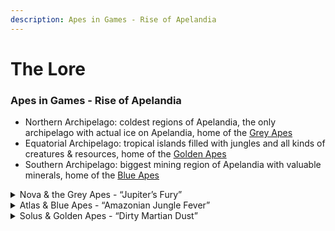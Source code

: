 ```yaml
---
description: Apes in Games - Rise of Apelandia
---
```


# The Lore

### Apes in Games - Rise of Apelandia

* Northern Archipelago: coldest regions of Apelandia, the only archipelago with actual ice on Apelandia, home of the [Grey Apes](the-lore.md#nova-and-the-grey-apes-jupiters-fury)
* Equatorial Archipelago: tropical islands filled with jungles and all kinds of creatures & resources, home of the [Golden Apes](the-lore.md#solus-and-golden-apes-dirty-martian-dust)
* Southern Archipelago: biggest mining region of Apelandia with valuable minerals, home of the [Blue Apes](the-lore.md#atlas-and-blue-apes-amazonian-jungle-fever)

<details>

<summary>Nova &#x26; the Grey Apes - “Jupiter’s Fury”</summary>

In the **Northern Archipelago,** the Grey Apes thrived amidst ice-capped mountains and sprawling tundras. The harsh conditions forged their adaptability and curiosity, yet their unpredictable environment engrained itself in the Grey Apes’ spirit. Led by their leader **Nova**, they excel in discovery, though sometimes struggle with consistency.

On the towering plateau of the **Obsidian Ice Plate**, the Grey Apes discovered a mysterious portal leading to **Jupiter**. Stepping through the light, they faced Jupiter's tempests. Harnessing their technological prowess and skills, they tamed the gas giant's chaos quickly, unveiling the mysteries of the ancient biodomes that glittered in the dark around Jupiter.

However, their cosmic explorations got disrupted by the **X Corporation**. Driven by reckless ambitions, the corporate leviathan's **deep-space miners** descended on Jupiter's moons like voracious locusts, heedless of ecological balance.

Recognizing the impending danger, Nova rallied the Grey Apes for a daring mission to place a treacherous **self-replicating minefield** in Jupiter's outer orbit. As X Corps massive mining fleet neared Jupiter, **Nova's strategic brilliance** and his tribe's **technological prowess** melded into a symphony of defense. The ensuing clash was a dance of pulsating energy beams and cunning maneuvers, illuminated against the backdrop of Jupiter's ferocious storms.

The Grey Apes' unwavering determination bore fruit, thwarting X Corps plundering aspirations. But amidst victory, a grim reality emerged like a dark specter, as **X had learned about Apelandia.** \
\
Haunted by the loss of captured kin and the looming threat of X Corps voracity, t**he Grey Apes returned through the portal**, resolved to safeguard their home from the approaching tempest of corporate exploitation.

</details>

<details>

<summary>Atlas &#x26; Blue Apes - “Amazonian Jungle Fever”</summary>

In the thick jungles and azure waters of the **Southern Archipelago**, generations of hunters and miners turned the Blue Apes into the most muscular Apes of Apelandia. Yet, their impatience and emotional outbursts are as challenging as their oftentimes limited intellect. Led by their leader **Atlas**, their courage shines, though tempered by occasional recklessness.

At the center of the thick jungles of the Blue Apes’ archipelago lies the **Endless Hole**, considered to be the oldest mining facility on **Apelandia.** There had been stories about mysterious phenomena in the depths of this landmark for ages already, so the Blue Apes were not surprised when an actual portal to the stars appeared in one of its lowest shafts.

Atlas assembled a crew to venture forth, ready to face the unknown. The portal led them straight to the far-away **Earth** into the vast jungles of the Amazon. It felt almost like home - the vegetation as dense as rich, so strange, yet familiar.

It didn’t take long till the Blue Apes discovered that the Amazon had its own boundaries, not set by nature, but by corporate greed though. They witnessed how **X Corporation’s pioneer squads** burned down hills full of trees and wildlife with huge **flamethrower tanks.** Neither Atlas nor his Blue Apes had ever witnessed such environmental devastation before. Filled with anger, they decided to take a stand.

Utilizing their **incredible strength & strategic minds** to strike at the heart of X Corps in the Amazon, the Apes started a fierce battle. Ripping apart the pioneer’s of the corporate world.

Their following victory celebration between burned-out tanks didn’t last long though, as the Apes were not aware that their actions triggered alerts in every military installation across South America and that **drone swarms** were already approaching their position.

\
No matter their strength & courage, the following napalm bombardment took its toll, forcing the **Blue Apes’ retreat to Apelandia** with the threat of X looming right behind them.

</details>

<details>

<summary>Solus &#x26; Golden Apes - “Dirty Martian Dust”</summary>



From the vibrant shores of the **Equatorian Archipelago**, the Golden Apes emerged and their lives intertwined with the tropical paradise surrounding them. Under the sun's embrace, they thrived, and their wisdom reflected in the lush landscapes of abundance around them. Guided by their wise leader **Solus**, the journey they were about to embark on seemed almost surreal.

Within the heart of the archipelago, a portal was discovered. The enigmatic **Black Lagoon**, a once tranquil oasis of reflection for the Golden Apes, transformed into a cosmic gateway to far-away **Mars**. As cautious as the Apes of Solus may be, they couldn’t contain the sparks of curiosity.

When the first brave souls of the Golden Apes stepped through the portal, they couldn’t believe their eyes. Nothing could have been more different to their home in Apelandia than the distant **Martian deserts**, which welcomed them with a reddish glow.&#x20;

Soon after their arrival, the Apes discovered an **ancient artifact** of a long lost civilization, unlocking the secrets of the cosmos. The artifact recognized Solus as guardian of knowledge and struck him with a data upload ray.&#x20;

Wondering about the sudden emergence of strange signals coming from the red planet, the crew of an **observation station** of X Corporation around Mars got curious and their orders were clear: X sought to harness ancient knowledge for their nefarious ambitions - at any & all costs.\


**Planetary landing pods** got launched, filled with heavily armed X Corp. mercenaries. Being made aware of the incoming drop ships by the ancient tech, Solus had to act quickly. He taught the other Golden Apes how to reactivate the few hidden **particle weapons** that were left after millenia of inactivity. Together they unleashed hell on the goons of X.\


Despite all odds and through their courage & wisdom, Solus and his crew managed to push back the mercenaries. The price of victory was high though, as many got killed & wounded. The Golden Apes had to return to Apelandia and Solus knew that X would be following soon - **a storm was brewing.**

</details>
